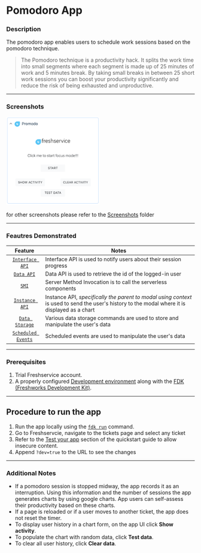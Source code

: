 # Pomodoro App

### Description

The pomodoro app enables users to schedule work sessions based on the pomodoro technique.

> The Pomodoro technique is a productivity hack. It splits the work time into small segments where each segment is made up of 25 minutes of work and 5 minutes break. By taking small breaks in between 25 short work sessions you can boost your productivity significantly and reduce the risk of being exhausted and unproductive.

* * *

### Screenshots

<img src="./screenshots/app face.png" width="250">  

for other screenshots please refer to the [Screenshots](./screenshots/) folder

* * *

### Feautres Demonstrated

| Feature | Notes |
| :---: | --- |
| [`Interface API`](https://developer.freshservice.com/docs/interface/) | Interface API is used to notify users about their session progress|
| [`Data API`](https://developer.freshservice.com/docs/data-api/) | Data API is used to retrieve the id of the logged-in user |
| [`SMI`](https://developer.freshservice.com/docs/server-method-invocation/) | Server Method Invocation is to call the serverless components|
| [`Instance API`](https://developer.freshservice.com/docs/instance-api/#parenttomodal) | Instance API, _specifically the parent to modal using context_ is used to send the user's history to the modal where it is displayed as a chart|
| [`Data Storage`](https://developer.freshservice.com/docs/data-storage/) | Various data storage commands are used to store and manipulate the user's data |
| [`Scheduled Events`](https://developer.freshservice.com/docs/scheduled-events/) | Scheduled events are used to manipulate the user's data |

* * *

### Prerequisites

1. Trial Freshservice account.
2. A properly configured [Development environment](https://developer.freshservice.com/docs/quick-start/) along with the [FDK (Freshworks Development Kit)](https://developer.freshservice.com/docs/freshworks-cli/).

* * *

## Procedure to run the app

1. Run the app locally using the [`fdk run`](https://developers.freshservice.com/docs/freshworks-cli/#_run) command.
2. Go to Freshservcie, navigate to the tickets page and select any ticket
3. Refer to the [Test your app](https://developer.freshservice.com/docs/quick-start/) section of the quickstart guide to allow insecure content.
4. Append `?dev=true` to the URL to see the changes

* * *

### Additional Notes

* If a pomodoro session is stopped midway, the app records it as an interruption. Using this information and the number of sessions the app generates charts by using google charts. App users can self-assess their productivity based on these charts.
* If a page is reloaded or if a user moves to another ticket, the app does not reset the timer.
* To display user history in a chart form, on the app UI click **Show activity**.
* To populate the chart with random data, click **Test data**.
* To clear all user history, click **Clear data**.
